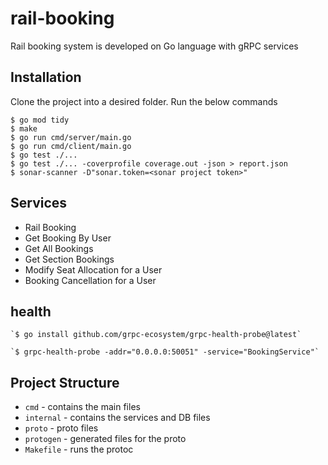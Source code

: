 # rail-booking

Rail booking system is developed on Go language with gRPC services

## Installation 

Clone the project into a desired folder.
Run the below commands
```
$ go mod tidy
$ make
$ go run cmd/server/main.go
$ go run cmd/client/main.go
$ go test ./...
$ go test ./... -coverprofile coverage.out -json > report.json
$ sonar-scanner -D"sonar.token=<sonar project token>"
```
## Services 
- Rail Booking
- Get Booking By User
- Get All Bookings
- Get Section Bookings
- Modify Seat Allocation for a User
- Booking Cancellation for a User

## health
```
`$ go install github.com/grpc-ecosystem/grpc-health-probe@latest`

`$ grpc-health-probe -addr="0.0.0.0:50051" -service="BookingService"`
```

## Project Structure
* `cmd` - contains the main files
* `internal` - contains the services and DB files
* `proto` - proto files
* `protogen` - generated files for the proto
* `Makefile` - runs the protoc 
